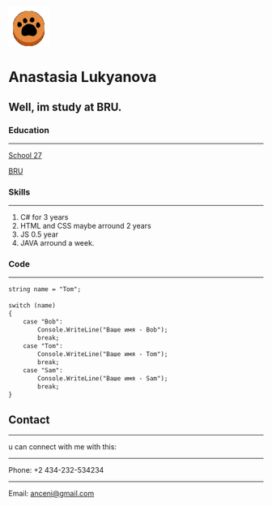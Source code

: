 ![my photo](cat_kp_dm.gif)

# Anastasia Lukyanova

## Well, im study at BRU.

### Education

---
[School 27](https://sosh27mogilev.by/)

[BRU](http://en.bru.by/)

### Skills

---
1. C# for 3 years
1. HTML and CSS maybe arround 2 years
1. JS 0.5 year
1. JAVA arround a week.

### Code

---

    string name = "Tom";
 
    switch (name)
    {
        case "Bob":
            Console.WriteLine("Ваше имя - Bob");
            break;
        case "Tom":
            Console.WriteLine("Ваше имя - Tom");
            break;
        case "Sam":
            Console.WriteLine("Ваше имя - Sam");
            break;
    }

## Contact

---
u can connect with me with this:

---
Phone: +2 434-232-534234

---
Email: [anceni@gmail.com](gmail.com)

